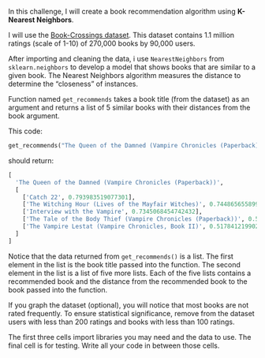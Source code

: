 In this challenge, I will create a book recommendation algorithm using <b>K-Nearest Neighbors</b>.

I will use the <u>Book-Crossings dataset</u>. This dataset contains 1.1 million ratings (scale of 1-10) of 270,000 books by 90,000 users.

After importing and cleaning the data, i use `NearestNeighbors` from `sklearn.neighbors` to develop a model that shows books that are similar to a given book. The Nearest Neighbors algorithm measures the distance to determine the “closeness” of instances.

Function named `get_recommends` takes a book title (from the dataset) as an argument and returns a list of 5 similar books with their distances from the book argument.

This code:
```py
get_recommends("The Queen of the Damned (Vampire Chronicles (Paperback))")
```
should return:
```py
[
  'The Queen of the Damned (Vampire Chronicles (Paperback))',
  [
    ['Catch 22', 0.793983519077301], 
    ['The Witching Hour (Lives of the Mayfair Witches)', 0.7448656558990479], 
    ['Interview with the Vampire', 0.7345068454742432],
    ['The Tale of the Body Thief (Vampire Chronicles (Paperback))', 0.5376338362693787],
    ['The Vampire Lestat (Vampire Chronicles, Book II)', 0.5178412199020386]
  ]
]
```
Notice that the data returned from `get_recommends()` is a list. The first element in the list is the book title passed into the function. The second element in the list is a list of five more lists. Each of the five lists contains a recommended book and the distance from the recommended book to the book passed into the function.

If you graph the dataset (optional), you will notice that most books are not rated frequently. To ensure statistical significance, remove from the dataset users with less than 200 ratings and books with less than 100 ratings.

The first three cells import libraries you may need and the data to use. The final cell is for testing. Write all your code in between those cells.